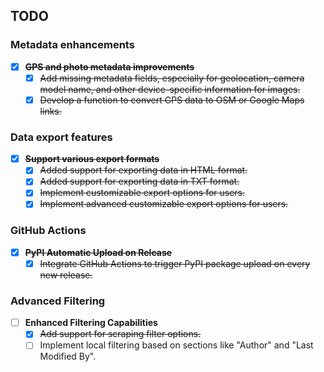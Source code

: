 ## TODO

### Metadata enhancements

- [X] ~~**GPS and photo metadata improvements**~~
  - [X] ~~Add missing metadata fields, especially for geolocation, camera model name, and other device-specific information for images.~~
  - [X] ~~Develop a function to convert GPS data to OSM or Google Maps links.~~

### Data export features

- [X] ~~**Support various export formats**~~
  - [X] ~~Added support for exporting data in HTML format.~~
  - [X] ~~Added support for exporting data in TXT format.~~
  - [X] ~~Implement customizable export options for users.~~
  - [X] ~~Implement advanced customizable export options for users.~~

### GitHub Actions

- [X] ~~**PyPI Automatic Upload on Release**~~
  - [X] ~~Integrate GitHub Actions to trigger PyPI package upload on every new release.~~

### Advanced Filtering

- [ ] **Enhanced Filtering Capabilities**
  - [X] ~~Add support for scraping filter options.~~
  - [ ] Implement local filtering based on sections like "Author" and "Last Modified By".
